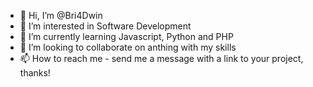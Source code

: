 - 👋 Hi, I’m @Bri4Dwin
- 👀 I’m interested in Software Development
- 🌱 I’m currently learning Javascript, Python and PHP
- 💞️ I’m looking to collaborate on anthing with my skills
- 📫 How to reach me - send me a message with a link to your project, thanks!

<!---
Bri4Dwin/Bri4Dwin is a ✨ special ✨ repository because its `README.md` (this file) appears on your GitHub profile.
You can click the Preview link to take a look at your changes.
--->
